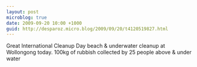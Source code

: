 ```yaml
---
layout: post
microblog: true
date: 2009-09-20 10:00 +1000
guid: http://desparoz.micro.blog/2009/09/20/t4120519827.html
---
```

Great International Cleanup Day beach &amp; underwater cleanup at Wollongong today. 100kg of rubbish collected by 25 people above &amp; under water
